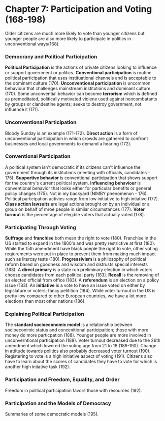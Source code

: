 # Chapter 7: Participation and Voting (168-198)

Older citizens are much more likely to vote than younger citizens but younger people are also more likely to participate in politics in unconventional ways(168). 

### Democracy and Political Participation
**Political Participation** is the actions of private citizens looking to influence or support government or politics. **Conventional participation** is routine political participation that uses instituational channels and is acceptable to the dominant culture (170). **Unconventional participation** is uncommon behaviour that challenges mainstream institutions and dominant culture (170). Some unconvential behavior can become **terrorism** which is defined as premeditated, politically motivated violene used against noncombatants by groups or clandestine agents; seeks to destroy government, not influence it (171). 

### Unconventional Participation
Bloody Sunday is an example (171-172). **Direct action** is a form of unconventional participation in which crowds are gathered to confront businesses and local governments to demand a hearing (172). 

### Conventional Participation 
A political system isn't democratic if its citizens can't influence the government through its institutions (meeting with officials, candidates - 175). **Supportive behavior** is conventional participation that shows support for the country's current political system. **Influencing behaviour** is conventional behavior that looks either for particular benefits or general policy changes (175). Not in my backyard (NIMBY phenomenon - 176). Political participation activies range from low initiative to high intiative (177). **Class action lawsuits** are legal actions brought on by an individual or a group on behalf of mroe people in similar circumstances (177). **Voter turnout** is the percentage of elegible voters that actually voted (178).

### Participating Through Voting
**Suffrage** and **franchise** both mean the right to vote (180). Franchise in the US started to expand in the 1800's and was pretty restrictive at first (180). While the 15th amendment have black poeple the right to vote, other voting reqiurements were put in place to prevent them from making much impact such as litercay tests (180). **Progressivism** is a philosophy of political reform based on goodness and wisdom and distrusts special interests (183). A **direct primary** is a state run preliminary election in which voters choose candidates from each political party (183). **Recall** is the removing of an elected official from office (183). A **referendum** is an election on a policy issue (183). An **initiative** is a vote to have an issue voted on either by legislature or voters; fancy petitition (184). While voter turnout in the US is pretty low compared to other European countries, we have a lot more elections than most other nations (186). 

### Explaining Political Participation
The **standard socioeconomic model** is a relationship between socioeconimic status and concenitional participaition; those with more money do more particpation (188). Younger people are more involved in unconverntional participation (188). Voter turnout decreased due to the 26th amendment which lowered the voting age from 21 to 18 (189-190). Change in attitude towards politics also probably decreased voter turnout (190). Registering to vote is a high initiative aspect of voting (191). Citizens also have to learn about the scores of candidates they have to vote for which is another high intiative task (192).

### Participation and Freedom, Equality, and Order
Freedom in political participation favors those with resources (192). 

### Participation and the Models of Democracy
Summaries of some democratic models (195).